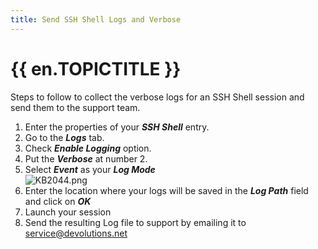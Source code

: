 ```yaml
---
title: Send SSH Shell Logs and Verbose
---
```

# {{ en.TOPICTITLE }}
Steps to follow to collect the verbose logs for an SSH Shell session and send them to the support team.  

1. Enter the properties of your ***SSH Shell*** entry.
1. Go to the ***Logs*** tab.
1. Check ***Enable Logging*** option.
1. Put the ***Verbose*** at number 2.
1. Select ***Event*** as your ***Log Mode***  
![KB2044.png](/img/en/kb/KB2044.png)
1. Enter the location where your logs will be saved in the ***Log Path*** field and click on ***OK***
1. Launch your session
1. Send the resulting Log file to support by emailing it to [service@devolutions.net](mailto:service@devolutions.net)

